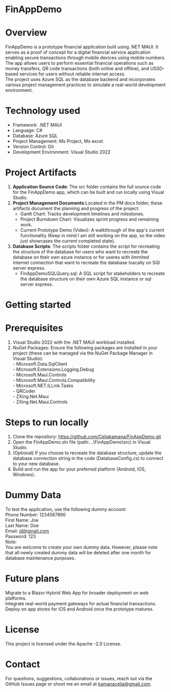 # FinAppDemo
 # Overview
   FinAppDemo is a prototype financial application built using .NET MAUI. It serves as a proof of concept for a digital financial service application enabling secure transactions through mobile devices using mobile numbers. <br>
   The app allows users to perform essential financial operations such as money transfers, QR code transactions (both online and offline), and USSD-based services for users without reliable internet access.<br>
   The project uses Azure SQL as the database backend and incorporates various project management practices to simulate a real-world development environment.<br>
 # Technology used
   - Framework: .NET MAUI <br>
   - Language: C# <br>
   - Database: Azure SQL <br>
   - Project Management: Ms Project, Ms excel. <br>
   - Version Control: Git <br>
   - Development Environment: Visual Studio 2022 <br>
 # Project Artifacts
   1. **Application Source Code**: The src folder contains the full source code for the FinAppDemo app, which can be built and run locally using Visual Studio. <br>
   2. **Project Management Documents**:Located in the PM docs folder, these artifacts document the planning and progress of the project: <br>
         - Gantt Chart: Tracks development timelines and milestones. <br>
         - Project Burndown Chart: Visualizes sprint progress and remaining work. <br>
         - Current Prototype Demo (Video): A walkthrough of the app's current functionality (Keep in mind I am still working on the app, so the video just showcases the current completed state). <br>
   3. **Database Scripts**: The scripts folder contains the script for recreating the structure of the database for users who want to recreate the database on their own azure instance or for useres with limmited internet connection that want to recreate the database loacally on SQl server express. <br>
         - FinAppDemoSQLQuery.sql: A SQL script for stakeholders to recreate the database structure on their own Azure SQL instance or sql server express.<br>
# Getting started
 # Prerequisites
   1. Visual Studio 2022 with the .NET MAUI workload installed.<br>
   2. NuGet Packages: Ensure the following packages are installed in your project (these can be managed via the NuGet Package Manager in Visual Studio): <br>
            - Microsoft.Data.SqlClient <br>
            - Microsoft.Extensions.Logging.Debug <br>
            - Microsoft.Maui.Controls <br>
            - Microsoft.Maui.Controls.Compatibility <br>
            - Microsoft.NET.ILLink.Tasks <br>
            - QRCoder <br>
            - ZXing.Net.Maui <br>
            - ZXing.Net.Maui.Controls <br>
 # Steps to run locally
  1. Clone the repository: https://github.com/Celiakamana/FinAppDemo.git <br>
  2. Open the FinAppDemo.sln file (path:...\FinAppDemo\src) in Visual Studio.<br>
  3. (Optional) If you choose to recreate the database structure, update the database connection string in the code (DatabaseConfig.cs) to connect to your new database. <br>
  4. Build and run the app for your preferred platform (Android, iOS, Windows). <br>
 # Dummy Data
 To test the application, use the following dummy account:<br>
   Phone Number: 1234567890 <br>
   First Name: Joe <br>
   Last Name: Doe <br>
   Email: jd@gmail.com <br>
   Password: 123 <br>
   Note: <br>
   You are welcome to create your own dummy data. However, please note that all newly created dummy data will be deleted after one month for database maintenance purposes.<br>
# Future plans
  Migrate to a Blazor Hybrid Web App for broader deployment on web platforms.<br>
  Integrate real-world payment gateways for actual financial transactions. <br>
  Deploy on app stores for iOS and Android once the prototype matures. <br>
# License
  This project is licensed under the Apache -2.0 License.
# Contact
  For questions, suggestions, collaborations or issues, reach out via the GitHub Issues page or shoot me an email at kamanacelia@gmail.com.
